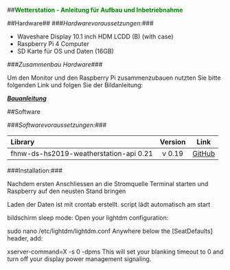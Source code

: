 ##<span style="color:green">**Wetterstation - Anleitung für Aufbau und Inbetriebnahme**

##Hardware##
###*Hardwarevoraussetzungen:*###

- Waveshare Display 10.1 inch HDM LCDD (B) (with case)
- Raspberry Pi 4 Computer
- SD Karte für OS und Daten (16GB)

###*Zusammenbau Hardware*###

Um den Monitor und den Raspberry Pi zusammenzubauen nutzten Sie bitte folgenden Link und folgen Sie der Bildanleitung:

***[Bauanleitung](https://www.waveshare.com/w/upload/4/4a/10.1inch-HDMI-LCD-B-with-Holder-assemble.jpg)***

##Software

###*Softwarevoraussetzungen:*###

 Library  | Version | Link
:---------|:---------:| ------
fhnw-ds-hs2019-weatherstation-api 0.21 | v 0.19 | [GitHub](https://github.com/markif/WeatherStation_HS2019)

###Installation:###

Nachdem ersten Anschliessen an die Stromquelle Terminal starten und Raspberry auf den neusten Stand bringen















Laden der Daten ist mit crontab erstellt. script lädt automatisch am start

bildschirm sleep mode:
Open your lightdm configuration:

sudo nano /etc/lightdm/lightdm.conf
Anywhere below the [SeatDefaults] header, add:

xserver-command=X -s 0 -dpms
This will set your blanking timeout to 0 and turn off your display power management signaling.

